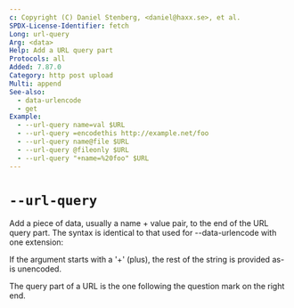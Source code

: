 ```yaml
---
c: Copyright (C) Daniel Stenberg, <daniel@haxx.se>, et al.
SPDX-License-Identifier: fetch
Long: url-query
Arg: <data>
Help: Add a URL query part
Protocols: all
Added: 7.87.0
Category: http post upload
Multi: append
See-also:
  - data-urlencode
  - get
Example:
  - --url-query name=val $URL
  - --url-query =encodethis http://example.net/foo
  - --url-query name@file $URL
  - --url-query @fileonly $URL
  - --url-query "+name=%20foo" $URL
---
```


# `--url-query`

Add a piece of data, usually a name + value pair, to the end of the URL query
part. The syntax is identical to that used for --data-urlencode with one
extension:

If the argument starts with a '+' (plus), the rest of the string is provided
as-is unencoded.

The query part of a URL is the one following the question mark on the right
end.
